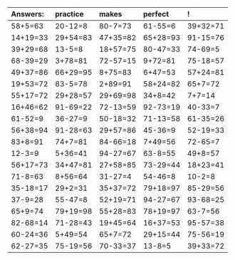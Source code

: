 | Answers: | practice | makes | perfect | ! |
| :--- | :--- | :--- | :--- | :--- |
| 58+5=63 | 20-12=8 | 80-7=73 | 61-55=6 | 39+32=71 | 
| 14+19=33 | 29+54=83 | 47+35=82 | 65+28=93 | 91-15=76 | 
| 39+29=68 | 13-5=8 | 18+57=75 | 80-47=33 | 74-69=5 | 
| 68-39=29 | 3+78=81 | 72-57=15 | 9+72=81 | 75-18=57 | 
| 49+37=86 | 66+29=95 | 8+75=83 | 6+47=53 | 57+24=81 | 
| 19+53=72 | 83-5=78 | 2+89=91 | 58+24=82 | 65+7=72 | 
| 55+17=72 | 29+28=57 | 29+69=98 | 34+8=42 | 7+7=14 | 
| 16+46=62 | 91-69=22 | 72-13=59 | 92-73=19 | 40-33=7 | 
| 61-52=9 | 36-27=9 | 50-18=32 | 71-13=58 | 61-35=26 | 
| 56+38=94 | 91-28=63 | 29+57=86 | 45-36=9 | 52-19=33 | 
| 83+8=91 | 74+7=81 | 84-66=18 | 7+49=56 | 72-65=7 | 
| 12-3=9 | 5+36=41 | 94-27=67 | 63-8=55 | 49+8=57 | 
| 56+17=73 | 34+47=81 | 27+58=85 | 73-29=44 | 18+23=41 | 
| 71-8=63 | 8+56=64 | 31-27=4 | 54-46=8 | 10-2=8 | 
| 35-18=17 | 29+2=31 | 35+37=72 | 79+18=97 | 85-29=56 | 
| 37-9=28 | 55-47=8 | 52+19=71 | 94-27=67 | 93-68=25 | 
| 65+9=74 | 79+19=98 | 55+28=83 | 78+19=97 | 63-7=56 | 
| 82-68=14 | 71-28=43 | 19+45=64 | 16+37=53 | 95-57=38 | 
| 60-24=36 | 5+49=54 | 65+7=72 | 29+15=44 | 75-56=19 | 
| 62-27=35 | 75-19=56 | 70-33=37 | 13-8=5 | 39+33=72 | 
